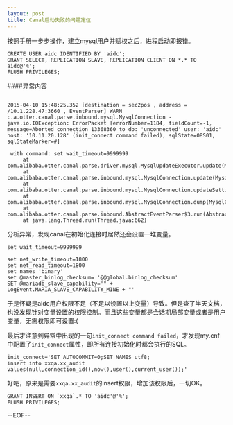 ```yaml
---
layout: post
title: Canal启动失败的问题定位
---
```



按照手册一步步操作，建立mysql用户并赋权之后，进程启动即报错。

```
CREATE USER aidc IDENTIFIED BY 'aidc';
GRANT SELECT, REPLICATION SLAVE, REPLICATION CLIENT ON *.* TO aidc@'%';
FLUSH PRIVILEGES;
```

####异常内容

```

2015-04-10 15:48:25.352 [destination = sec2pos , address = /10.1.228.47:3660 , EventParser] WARN  c.a.otter.canal.parse.inbound.mysql.MysqlConnection - java.io.IOException: ErrorPacket [errorNumber=1184, fieldCount=-1, message=Aborted connection 13368360 to db: 'unconnected' user: 'aidc' host: '10.11.20.128' (init_connect command failed), sqlState=08S01, sqlStateMarker=#]

 with command: set wait_timeout=9999999
     at com.alibaba.otter.canal.parse.driver.mysql.MysqlUpdateExecutor.update(MysqlUpdateExecutor.java:49)
     at com.alibaba.otter.canal.parse.inbound.mysql.MysqlConnection.update(MysqlConnection.java:73)
     at com.alibaba.otter.canal.parse.inbound.mysql.MysqlConnection.updateSettings(MysqlConnection.java:172)
     at com.alibaba.otter.canal.parse.inbound.mysql.MysqlConnection.dump(MysqlConnection.java:105)
     at com.alibaba.otter.canal.parse.inbound.AbstractEventParser$3.run(AbstractEventParser.java:209)
     at java.lang.Thread.run(Thread.java:662)
```

分析异常，发现canal在初始化连接时居然还会设置一堆变量。

```
set wait_timeout=9999999

set net_write_timeout=1800
set net_read_timeout=1800
set names 'binary'
set @master_binlog_checksum= '@@global.binlog_checksum'
SET @mariadb_slave_capability='" + LogEvent.MARIA_SLAVE_CAPABILITY_MINE + "'
```

于是怀疑是aidc用户权限不足（不足以设置以上变量）导致。但是查了半天文档，也没发现针对变量设置的权限控制。而且这些变量都是会话期局部变量或者是用户变量，无需权限即可设置:(

最后才注意到异常中出现的一句`init_connect command failed`，才发现my.cnf中配置了`init_connect`属性，即所有连接初始化时都会执行的SQL。

```
init_connect='SET AUTOCOMMIT=0;SET NAMES utf8;
insert into xxqa.xx_audit values(null,connection_id(),now(),user(),current_user());'
```

好吧，原来是需要`xxqa.xx_audit`的insert权限，增加该权限后，一切OK。

```
GRANT INSERT ON `xxqa`.* TO 'aidc'@'%';
FLUSH PRIVILEGES;
```

--EOF--